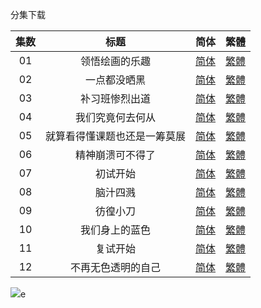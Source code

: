 分集下载

| 集数 |             标题             |                             简体                             |                             繁體                             |
| :--: | :--------------------------: | :----------------------------------------------------------: | :----------------------------------------------------------: |
|  01  |        领悟绘画的乐趣        | [简体](https://raw.githubusercontent.com/SweetSub/SweetSub/master/Archive/Blue%20Period/%5BSweetSub%5D%20Blue%20Period%20-%2001.chs.ass) | [繁體](https://raw.githubusercontent.com/SweetSub/SweetSub/master/Archive/Blue%20Period/%5BSweetSub%5D%20Blue%20Period%20-%2001.cht.ass) |
|  02  |         一点都没晒黑         | [简体](https://raw.githubusercontent.com/SweetSub/SweetSub/master/Archive/Blue%20Period/%5BSweetSub%5D%20Blue%20Period%20-%2002.chs.ass) | [繁體](https://raw.githubusercontent.com/SweetSub/SweetSub/master/Archive/Blue%20Period/%5BSweetSub%5D%20Blue%20Period%20-%2002.cht.ass) |
|  03  |        补习班惨烈出道        | [简体](https://raw.githubusercontent.com/SweetSub/SweetSub/master/Archive/Blue%20Period/%5BSweetSub%5D%20Blue%20Period%20-%2003.chs.ass) | [繁體](https://raw.githubusercontent.com/SweetSub/SweetSub/master/Archive/Blue%20Period/%5BSweetSub%5D%20Blue%20Period%20-%2003.cht.ass) |
|  04  |       我们究竟何去何从       | [简体](https://raw.githubusercontent.com/SweetSub/SweetSub/master/Archive/Blue%20Period/%5BSweetSub%5D%20Blue%20Period%20-%2004.chs.ass) | [繁體](https://raw.githubusercontent.com/SweetSub/SweetSub/master/Archive/Blue%20Period/%5BSweetSub%5D%20Blue%20Period%20-%2004.cht.ass) |
|  05  | 就算看得懂课题也还是一筹莫展 | [简体](https://raw.githubusercontent.com/SweetSub/SweetSub/master/Archive/Blue%20Period/%5BSweetSub%5D%20Blue%20Period%20-%2005.chs.ass) | [繁體](https://raw.githubusercontent.com/SweetSub/SweetSub/master/Archive/Blue%20Period/%5BSweetSub%5D%20Blue%20Period%20-%2005.cht.ass) |
|  06  |       精神崩溃可不得了       | [简体](https://raw.githubusercontent.com/SweetSub/SweetSub/master/Archive/Blue%20Period/%5BSweetSub%5D%20Blue%20Period%20-%2006.chs.ass) | [繁體](https://raw.githubusercontent.com/SweetSub/SweetSub/master/Archive/Blue%20Period/%5BSweetSub%5D%20Blue%20Period%20-%2006.cht.ass) |
|  07  |           初试开始           | [简体](https://raw.githubusercontent.com/SweetSub/SweetSub/master/Archive/Blue%20Period/%5BSweetSub%5D%20Blue%20Period%20-%2007.chs.ass) | [繁體](https://raw.githubusercontent.com/SweetSub/SweetSub/master/Archive/Blue%20Period/%5BSweetSub%5D%20Blue%20Period%20-%2007.cht.ass) |
|  08  |           脑汁四溅           | [简体](https://raw.githubusercontent.com/SweetSub/SweetSub/master/Archive/Blue%20Period/%5BSweetSub%5D%20Blue%20Period%20-%2009.chs.ass) | [繁體](https://raw.githubusercontent.com/SweetSub/SweetSub/master/Archive/Blue%20Period/%5BSweetSub%5D%20Blue%20Period%20-%2008.cht.ass) |
|  09  |           彷徨小刀           | [简体](https://raw.githubusercontent.com/SweetSub/SweetSub/master/Archive/Blue%20Period/%5BSweetSub%5D%20Blue%20Period%20-%2009.chs.ass) | [繁體](https://raw.githubusercontent.com/SweetSub/SweetSub/master/Archive/Blue%20Period/%5BSweetSub%5D%20Blue%20Period%20-%2009.cht.ass) |
|  10  |        我们身上的蓝色        | [简体](https://raw.githubusercontent.com/SweetSub/SweetSub/master/Archive/Blue%20Period/%5BSweetSub%5D%20Blue%20Period%20-%2010.chs.ass) | [繁體](https://raw.githubusercontent.com/SweetSub/SweetSub/master/Archive/Blue%20Period/%5BSweetSub%5D%20Blue%20Period%20-%2010.cht.ass) |
|  11  |           复试开始           | [简体](https://raw.githubusercontent.com/SweetSub/SweetSub/master/Archive/Blue%20Period/%5BSweetSub%5D%20Blue%20Period%20-%2011.chs.ass) | [繁體](https://raw.githubusercontent.com/SweetSub/SweetSub/master/Archive/Blue%20Period/%5BSweetSub%5D%20Blue%20Period%20-%2011.cht.ass) |
|  12  |      不再无色透明的自己      | [简体](https://raw.githubusercontent.com/SweetSub/SweetSub/master/Archive/Blue%20Period/%5BSweetSub%5D%20Blue%20Period%20-%2012.chs.ass) | [繁體](https://raw.githubusercontent.com/SweetSub/SweetSub/master/Archive/Blue%20Period/%5BSweetSub%5D%20Blue%20Period%20-%2012.cht.ass) |



![](https://i.loli.net/2021/09/25/JFdLneGlca8Ytxz.jpg)e


